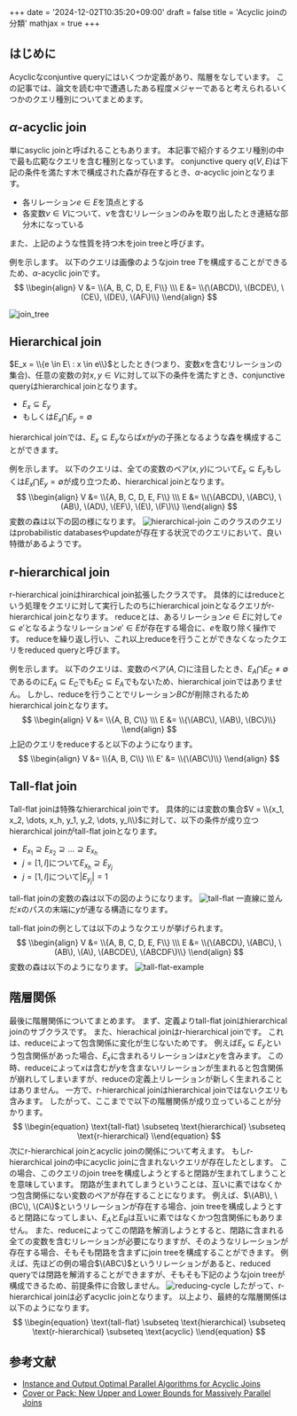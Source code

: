 +++
date = '2024-12-02T10:35:20+09:00'
draft = false
title = 'Acyclic joinの分類'
mathjax = true
+++

## はじめに
Acyclicなconjuntive queryにはいくつか定義があり、階層をなしています。
この記事では、論文を読む中で遭遇したある程度メジャーであると考えられるいくつかのクエリ種別についてまとめます。

## $\alpha$-acyclic join
単にasyclic joinと呼ばれることもあります。
本記事で紹介するクエリ種別の中で最も広範なクエリを含む種別となっています。
conjunctive query $q(V, E)$は下記の条件を満たす木で構成された森が存在するとき、$\alpha$-acyclic joinとなります。
- 各リレーション$e \in E$を頂点とする
- 各変数$v \in V$について、$v$を含むリレーションのみを取り出したとき連結な部分木になっている

また、上記のような性質を持つ木をjoin treeと呼びます。

例を示します。
以下のクエリは画像のようなjoin tree $T$を構成することができるため、$\alpha$-acyclic joinです。
$$
\\begin{align}
V &= \\{A, B, C, D, E, F\\} \\\
E &= \\{\(ABCD\), \(BCDE\), \(CE\), \(DE\), \(AF\)\\}
\\end{align}
$$

![join_tree](/images/acyclic-query/join-tree.png)

## Hierarchical join
$E_x = \\{e \in E\ : x \in e\\}$としたとき(つまり、変数$x$を含むリレーションの集合)、任意の変数の対$x, y \in V$に対して以下の条件を満たすとき、conjunctive queryはhierarchical joinとなります。
- $E_x \subseteq E_y$
- もしくは$E_x \bigcap E_y = \emptyset$

hierarchical joinでは、$E_x \subseteq E_y$ならば$x$が$y$の子孫となるような森を構成することができます。

例を示します。
以下のクエリは、全ての変数のペア$(x, y)$について$E_x \subseteq E_y$もしくは$E_x \bigcap E_y = \emptyset$が成り立つため、hierarchical joinとなります。
$$
\\begin{align}
V &= \\{A, B, C, D, E, F\\} \\\
E &= \\{\(ABCD\), \(ABC\), \(AB\), \(AD\), \(EF\), \(E\), \(F\)\\}
\\end{align}
$$
変数の森は以下の図の様になります。
![hierarchical-join](/images/acyclic-query/hierarchical-join.png)
このクラスのクエリはprobabilistic databasesやupdateが存在する状況でのクエリにおいて、良い特徴があるようです。

## r-hierarchical join
r-hierarchical joinはhirarchical join拡張したクラスです。
具体的にはreduceという処理をクエリに対して実行したのちにhierarchical joinとなるクエリがr-hierarchical joinとなります。
reduceとは、あるリレーション$e \in E$に対して$e \subseteq e'$となるようなリレーション$e' \in E$が存在する場合に、$e$を取り除く操作です。
reduceを繰り返し行い、これ以上reduceを行うことができなくなったクエリをreduced queryと呼びます。

例を示します。
以下のクエリは、変数のペア$(A, C)$に注目したとき、$E_A \bigcap E_C \neq \emptyset$であるのに$E_A \subseteq E_C$でも$E_C \subseteq E_A$でもないため、hierarchical joinではありません。
しかし、reduceを行うことでリレーション$BC$が削除されるためhierarchical joinとなります。
$$
\\begin{align}
V &= \\{A, B, C\\} \\\
E &= \\{\(ABC\), \(AB\), \(BC\)\\}
\\end{align}
$$
上記のクエリをreduceすると以下のようになります。
$$
\\begin{align}
V &= \\{A, B, C\\} \\\
E' &= \\{\(ABC\)\\}
\\end{align}
$$

## Tall-flat join
Tall-flat joinは特殊なhierarchical joinです。
具体的には変数の集合$V = \\{x_1, x_2, \dots, x_h, y_1, y_2, \dots, y_l\\}$に対して、以下の条件が成り立つhierarchical joinがtall-flat joinとなります。
- $E_{x_1} \supseteq E_{x_2} \supseteq \dots \supseteq E_{x_h}$
- $j = [1, l]$について$E_{x_h} \supseteq E_{y_j}$
- $j = [1, l]$について$|E_{y_j}| = 1$

tall-flat joinの変数の森は以下の図のようになります。
![tall-flat](/images/acyclic-query/tall-flat.png)
一直線に並んだ$x$のパスの末端に$y$が連なる構造になります。

tall-flat joinの例としては以下のようなクエリが挙げられます。
$$
\\begin{align}
V &= \\{A, B, C, D, E, F\\} \\\
E &= \\{\(ABCD\), \(ABC\), \(AB\), \(A\), \(ABCDE\), \(ABCDF\)\\}
\\end{align}
$$
変数の森は以下のようになります。
![tall-flat-example](/images/acyclic-query/tall-flat-example.png)

## 階層関係
最後に階層関係についてまとめます。
まず、定義よりtall-flat joinはhierarchical joinのサブクラスです。
また、hierachical joinはr-hierarchical joinです。
これは、reduceによって包含関係に変化が生じないためです。
例えば$E_x \subseteq E_y$という包含関係があった場合、$E_x$に含まれるリレーションは$x$と$y$を含みます。
この時、reduceによって$x$は含むが$y$を含まないリレーションが生まれると包含関係が崩れしてしまいますが、reduceの定義上リレーションが新しく生まれることはありません。
一方で、r-hierarchical joinはhierarchical joinではないクエリも含みます。
したがって、ここまでで以下の階層関係が成り立っていることが分かります。
$$
\\begin{equation}
\text{tall-flat} \subseteq \text{hierarchical} \subseteq \text{r-hierarchical}
\\end{equation}
$$
次にr-hierarchical joinとacyclic joinの関係について考えます。
もしr-hierarchical joinの中にacyclic joinに含まれないクエリが存在したとします。
この場合、このクエリのjoin treeを構成しようとすると閉路が生まれてしまうことを意味しています。
閉路が生まれてしまうということは、互いに素ではなくかつ包含関係にない変数のペアが存在することになります。
例えば、$\(AB\), \(BC\), \(CA\)$というリレーションが存在する場合、join treeを構成しようとすると閉路になってしまい、$E_A$と$E_B$は互いに素ではなくかつ包含関係にもありません。
また、reduceによってこの閉路を解消しようとすると、閉路に含まれる全ての変数を含むリレーションが必要になりますが、そのようなリレーションが存在する場合、そもそも閉路を含まずにjoin treeを構成することができます。
例えば、先ほどの例の場合$\(ABC\)$というリレーションがあると、reduced queryでは閉路を解消することができますが、そもそも下記のようなjoin treeが構成できるため、前提条件に合致しません。
![reducing-cycle](/images/acyclic-query/reducing-cycle.png)
したがって、r-hierarchical joinは必ずacyclic joinとなります。
以上より、最終的な階層関係は以下のようになります。
$$
\\begin{equation}
\text{tall-flat} \subseteq \text{hierarchical} \subseteq \text{r-hierarchical} \subseteq \text{acyclic}
\\end{equation}
$$
## 参考文献
- [Instance and Output Optimal Parallel Algorithms for Acyclic Joins](https://arxiv.org/abs/1903.09717)
- [Cover or Pack: New Upper and Lower Bounds for Massively Parallel Joins](https://dl.acm.org/doi/10.1145/3452021.3458319)